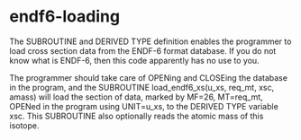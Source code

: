# endf6-loading
The SUBROUTINE and DERIVED TYPE definition enables the programmer to load cross section data from the ENDF-6 format database.  If you do not know what is ENDF-6, then this code apparently has no use to you.

The programmer should take care of OPENing and CLOSEing the database in the program, and the SUBROUTINE load_endf6_xs(u_xs, req_mt, xsc, amass) will load the section of data, marked by MF=26, MT=req_mt, OPENed in the program using UNIT=u_xs, to the DERIVED TYPE variable xsc.  This SUBROUTINE also optionally reads the atomic mass of this isotope.

